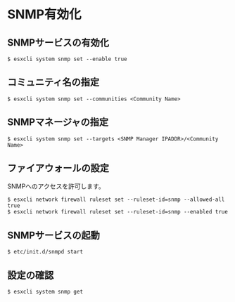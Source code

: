 # SNMP有効化
## SNMPサービスの有効化
```
$ esxcli system snmp set --enable true
```
## コミュニティ名の指定
```
$ esxcli system snmp set --communities <Community Name>
```
## SNMPマネージャの指定
```
$ esxcli system snmp set --targets <SNMP Manager IPADDR>/<Community Name>
```
## ファイアウォールの設定
SNMPへのアクセスを許可します。
```
$ esxcli network firewall ruleset set --ruleset-id=snmp --allowed-all true
$ esxcli network firewall ruleset set --ruleset-id=snmp --enabled true
```
## SNMPサービスの起動
```
$ etc/init.d/snmpd start
```
## 設定の確認
```
$ esxcli system snmp get
```
